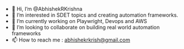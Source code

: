 - 👋 Hi, I’m @AbhishekRKrishna
- 👀 I’m interested in SDET topics and creating automation frameworks.
- 🌱 I’m currently working on  Playwright, Devops and AWS
- 💞️ I’m looking to collaborate on building real world automation frameworks
- 📫 How to reach me : abhishekrkrish@gmail.com

<!---
AbhishekRKrish/AbhishekRKrish is a ✨ special ✨ repository because its `README.md` (this file) appears on your GitHub profile.
You can click the Preview link to take a look at your changes.
--->
